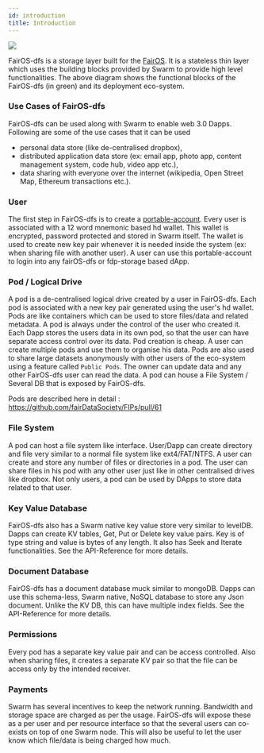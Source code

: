 ```yaml
---
id: introduction
title: Introduction
---
```


![](/img/FairOS-dfs-Architecture.png)

FairOS-dfs is a storage layer built for the [FairOS](/img/fairOS/introduction). It is a stateless thin layer which uses the building blocks provided by Swarm to provide high level functionalities. The above diagram shows the functional blocks of the FairOS-dfs (in green) and its deployment eco-system.


### Use Cases of FairOS-dfs
FairOS-dfs can be used along with Swarm to enable web 3.0 Dapps. Following are some of the use cases that it can be used
- personal data store (like de-centralised dropbox),
- distributed application data store (ex: email app, photo app, content management system, code hub, video app etc.),
- data sharing with everyone over the internet (wikipedia, Open Street Map, Ethereum transactions etc.).


### User
The first step in FairOS-dfs is to create a [portable-account](./portable-account). Every user is associated with a 12 word mnemonic based hd wallet. 
This wallet is encrypted, password protected and stored in Swarm itself. 
The wallet is used to create new key pair whenever it is needed inside the system (ex: when sharing file with another user). 
A user can use this portable-account to login into any fairOS-dfs or fdp-storage based dApp.

### Pod / Logical Drive
A pod is a de-centralised logical drive created by a user in FairOS-dfs. Each pod is associated with a new key pair generated using the user's hd wallet. 
Pods are like containers which can be used to store files/data and related metadata. A pod is always under the control of the user who created it. 
Each Dapp stores the users data in its own pod, so that the user can have separate access control over its data. 
Pod creation is cheap. A user can create multiple pods and use them to organise his data. 
Pods are also used to share large datasets anonymously with other users of the eco-system using a feature called `Public Pods`. 
The owner can update data and any other FairOS-dfs user can read the data. A pod can house a File System / Several DB that is exposed by FairOS-dfs.

Pods are described here in detail : https://github.com/fairDataSociety/FIPs/pull/61

### File System
A pod can host a file system like interface. User/Dapp can create directory and file very similar to a normal file system like ext4/FAT/NTFS. A user can create and store any number of files or directories in a pod. The user can share files in his pod with any other user just like in other centralised drives like dropbox. Not only users, a pod can be used by DApps to store data related to that user.

### Key Value Database
FairOS-dfs also has a Swarm native key value store very similar to levelDB. Dapps can create KV tables, Get, Put or Delete key value pairs. Key is of type string and value is bytes of any length. It also has Seek and Iterate functionalities. See the API-Reference for more details.

### Document Database
FairOS-dfs has a document database muck similar to mongoDB. Dapps can use this schema-less, Swarm native, NoSQL database to store any Json document. Unlike the KV DB, this can have multiple index fields. See the API-Reference for more details.

### Permissions
Every pod has a separate key value pair and can be access controlled. Also when sharing files, it creates a separate KV pair so that the file can be access only by the intended receiver.

### Payments
Swarm has several incentives to keep the network running. Bandwidth and storage space are charged as per the usage. FairOS-dfs will expose these as a per user and per resource interface so that the several users can co-exists on top of one Swarm node. This will also be useful to let the user know which file/data is being charged how much.
